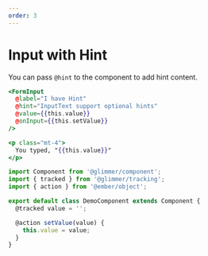 ```yaml
---
order: 3
---
```


# Input with Hint

You can pass `@hint` to the component to add hint content.

```hbs template
<FormInput
  @label="I have Hint"
  @hint="InputText support optional hints"
  @value={{this.value}}
  @onInput={{this.setValue}}
/>

<p class="mt-4">
  You typed, "{{this.value}}"
</p>
```

```js component
import Component from '@glimmer/component';
import { tracked } from '@glimmer/tracking';
import { action } from '@ember/object';

export default class DemoComponent extends Component {
  @tracked value = '';

  @action setValue(value) {
    this.value = value;
  }
}
```
